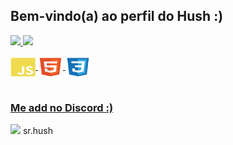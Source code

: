 ## Bem-vindo(a) ao perfil do Hush :)

 <div>
   <a href="https://github.com/srHush">
   <img height="180em" src="https://github-readme-stats.vercel.app/api?username=srHush&show_icons=true&theme=tokyonight&include_all_commits=true&count_private=true"/>
   <img height="180em" src="https://github-readme-stats.vercel.app/api/top-langs/?username=srHush&layout=compact&langs_count=6&theme=tokyonight"/>
</div>
    
<div style="display: inline_block"><br>
  <img align="center" alt="Js" height="30" width="40" src="https://raw.githubusercontent.com/devicons/devicon/master/icons/javascript/javascript-plain.svg">
  <img align="center" alt="HTML" height="30" width="40" src="https://raw.githubusercontent.com/devicons/devicon/master/icons/html5/html5-original.svg">
  <img align="center" alt="CSS" height="30" width="40" src="https://raw.githubusercontent.com/devicons/devicon/master/icons/css3/css3-original.svg">
</div>
 
<br>
 
### Me add no Discord :)
 
<div>  
 <img src="https://img.shields.io/badge/Discord-7289DA?style=for-the-badge&logo=discord&logoColor=white" target="_blank"></a> sr.hush
</div>
